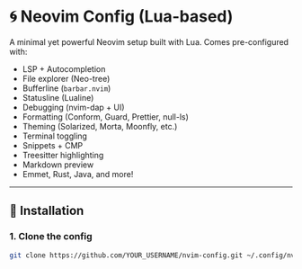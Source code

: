 # 🌀 Neovim Config (Lua-based)

A minimal yet powerful Neovim setup built with Lua. Comes pre-configured with:

- LSP + Autocompletion
- File explorer (Neo-tree)
- Bufferline (`barbar.nvim`)
- Statusline (Lualine)
- Debugging (nvim-dap + UI)
- Formatting (Conform, Guard, Prettier, null-ls)
- Theming (Solarized, Morta, Moonfly, etc.)
- Terminal toggling
- Snippets + CMP
- Treesitter highlighting
- Markdown preview
- Emmet, Rust, Java, and more!

---

## 🚀 Installation

### 1. Clone the config

```sh
git clone https://github.com/YOUR_USERNAME/nvim-config.git ~/.config/nvim

